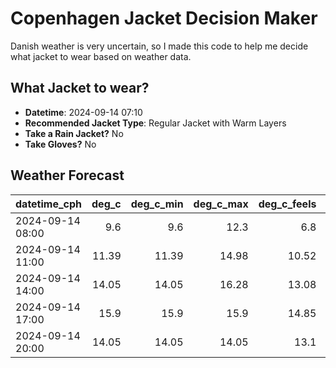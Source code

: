 
# Copenhagen Jacket Decision Maker

Danish weather is very uncertain, so I made this code to help me decide what jacket to wear based on weather data.

## What Jacket to wear?

- **Datetime**: 2024-09-14 07:10
- **Recommended Jacket Type**: Regular Jacket with Warm Layers
- **Take a Rain Jacket?** No
- **Take Gloves?** No

## Weather Forecast
| datetime_cph     |   deg_c |   deg_c_min |   deg_c_max |   deg_c_feels | weather   | wind   | rain   |
|:-----------------|--------:|------------:|------------:|--------------:|:----------|:-------|:-------|
| 2024-09-14 08:00 |    9.6  |        9.6  |       12.3  |          6.8  | Clouds    | Medium | None   |
| 2024-09-14 11:00 |   11.39 |       11.39 |       14.98 |         10.52 | Clouds    | Medium | None   |
| 2024-09-14 14:00 |   14.05 |       14.05 |       16.28 |         13.08 | Clear     | Medium | None   |
| 2024-09-14 17:00 |   15.9  |       15.9  |       15.9  |         14.85 | Clear     | Medium | None   |
| 2024-09-14 20:00 |   14.05 |       14.05 |       14.05 |         13.1  | Clear     | Medium | None   |
        